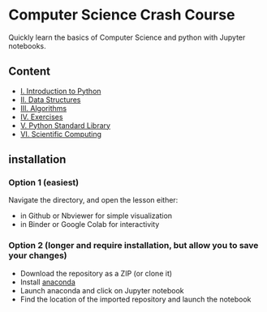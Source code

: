 # Computer Science Crash Course

Quickly learn the basics of Computer Science and python with Jupyter notebooks.

## Content

- [I. Introduction to Python](./01_Introduction-to-Python)
- [II. Data Structures](./02_Data-Structures)
- [III. Algorithms](03_Algorithms)
- [IV. Exercises](04_Exercises)
- [V. Python Standard Library](05_Python-Standard-Library)
- [VI. Scientific Computing](06_Scientific-Computing)
<!-- - [VII. Software Development](07_Software-Development) -->

## installation

### Option 1 (easiest)

Navigate the directory, and open the lesson either:
- in Github or Nbviewer for simple visualization
- in Binder or Google Colab for interactivity

### Option 2 (longer and require installation, but allow you to save your changes)

- Download the repository as a ZIP (or clone it)
- Install [anaconda](https://www.anaconda.com/products/individual)
- Launch anaconda and click on Jupyter notebook
- Find the location of the imported repository and launch the notebook
